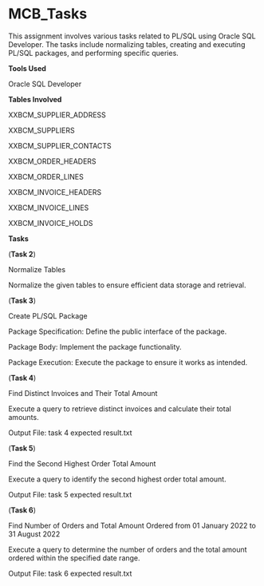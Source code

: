 # MCB_Tasks
This assignment involves various tasks related to PL/SQL using Oracle SQL Developer. The tasks include normalizing tables, creating and executing PL/SQL packages, and performing specific queries.

**Tools Used**

Oracle SQL Developer

**Tables Involved**

XXBCM_SUPPLIER_ADDRESS

XXBCM_SUPPLIERS

XXBCM_SUPPLIER_CONTACTS

XXBCM_ORDER_HEADERS

XXBCM_ORDER_LINES

XXBCM_INVOICE_HEADERS

XXBCM_INVOICE_LINES

XXBCM_INVOICE_HOLDS

**Tasks**

(**Task 2**)

Normalize Tables 

Normalize the given tables to ensure efficient data storage and retrieval.

(**Task 3**)

Create PL/SQL Package 

Package Specification: Define the public interface of the package.

Package Body: Implement the package functionality.

Package Execution: Execute the package to ensure it works as intended.

(**Task 4**)

Find Distinct Invoices and Their Total Amount 

Execute a query to retrieve distinct invoices and calculate their total amounts.

Output File: task 4 expected result.txt

(**Task 5**)

Find the Second Highest Order Total Amount 

Execute a query to identify the second highest order total amount.

Output File: task 5 expected result.txt

(**Task 6**)

Find Number of Orders and Total Amount Ordered from 01 January 2022 to 31 August 2022 

Execute a query to determine the number of orders and the total amount ordered within the specified date range.

Output File: task 6 expected result.txt


